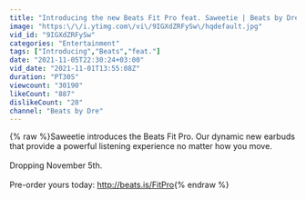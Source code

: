```yaml
---
title: "Introducing the new Beats Fit Pro feat. Saweetie | Beats by Dre"
image: "https:\/\/i.ytimg.com\/vi\/9IGXdZRFySw\/hqdefault.jpg"
vid_id: "9IGXdZRFySw"
categories: "Entertainment"
tags: ["Introducing","Beats","feat."]
date: "2021-11-05T22:30:24+03:00"
vid_date: "2021-11-01T13:55:08Z"
duration: "PT30S"
viewcount: "30190"
likeCount: "887"
dislikeCount: "20"
channel: "Beats by Dre"
---
```

{% raw %}Saweetie introduces the Beats Fit Pro. Our dynamic new earbuds that provide a powerful listening experience no matter how you move.<br /><br />Dropping November 5th. <br /><br />Pre-order yours today: <a rel="nofollow" target="blank" href="http://beats.is/FitPro">http://beats.is/FitPro</a>{% endraw %}
